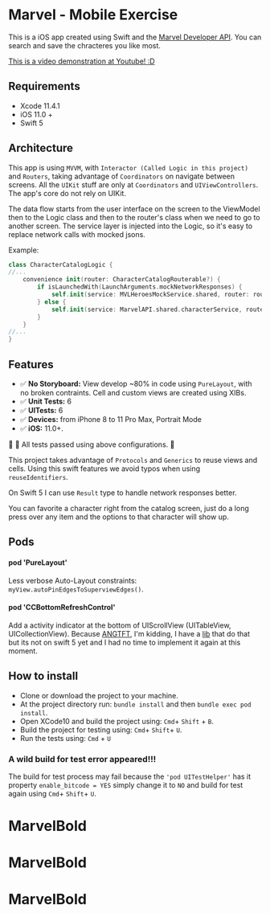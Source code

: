 # Marvel - Mobile Exercise #

This is a iOS app created using Swift and the [Marvel Developer API](https://developer.marvel.com/).
You can search and save the chracteres you like most.

[This is a video demonstration at Youtube! :D](https://www.youtube.com/watch?v=I3scHnU0QRk)

## Requirements

* Xcode 11.4.1
* iOS 11.0 +
* Swift 5

## Architecture

This app is using `MVVM`, with `Interactor (Called Logic in this project)` and `Routers`, taking advantage of `Coordinators` on navigate between screens.
All the `UIKit` stuff are only at `Coordinators` and `UIViewControllers`. The app's core do not rely on UIKit.

The data flow starts from the user interface on the screen to the ViewModel then to the Logic class and then to the router's class when we need to go to another screen. The service layer is injected into the Logic, so it's easy to replace  network calls with mocked jsons.

Example:
```Swift
class CharacterCatalogLogic {
//...
    convenience init(router: CharacterCatalogRouterable?) {
        if isLaunchedWith(LaunchArguments.mockNetworkResponses) {
            self.init(service: MVLHeroesMockService.shared, router: router)
        } else {
            self.init(service: MarvelAPI.shared.characterService, router: router)
        }
    }
//...
}
```

## Features

* ✅ **No Storyboard:** View develop ~80% in code using ```PureLayout```, with no broken contraints. Cell and custom views are created using XIBs.
* ✅ **Unit Tests:** 6
* ✅ **UITests:** 6
* ✅ **Devices:** from iPhone 8 to 11 Pro Max, Portrait Mode
* ✅ **iOS:** 11.0+.

🌟 💯 All tests passed using above configurations. 🌟

This project takes advantage of `Protocols` and `Generics` to reuse views and cells. Using this swift features we avoid typos when using `reuseIdentifiers`.

On Swift 5 I can use `Result` type to handle network responses better. 

You can favorite a character right from the catalog screen, just do a long press over any item and the options to that character will show up.

## Pods
#### pod 'PureLayout'
Less verbose Auto-Layout constraints: `myView.autoPinEdgesToSuperviewEdges()`.

#### pod 'CCBottomRefreshControl'
Add a activity indicator at the bottom of UIScrollView (UITableView, UICollectionView). Because [ANGTFT](https://www.youtube.com/watch?v=pzZOc05BFHE), I'm kidding, I have a [lib](https://github.com/FelipeCardoso89/UILoadControl) that do that but its not on swift 5 yet and I had no time to implement it again at this moment. 

## How to install

* Clone or download the project to your machine.
* At the project directory run: ```bundle install``` and then ```bundle exec pod install```.
* Open XCode10 and build the project using: ```Cmd```+ ```Shift``` + ```B```.
* Build the project for testing using: ```Cmd```+ ```Shift```+ ```U```.
* Run the tests using: ```Cmd``` + ```U```

### A wild build for test error appeared!!!

The build for test process may fail because the ```'pod UITestHelper'``` has it property ```enable_bitcode = YES``` simply change it to ```NO``` and build for test again using ```Cmd```+ ```Shift```+ ```U```.
# MarvelBold
# MarvelBold
# MarvelBold
